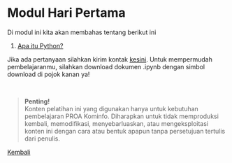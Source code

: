 <h1>Modul Hari Pertama</h1>
<p>Di modul ini kita akan membahas tentang berikut ini</p>
<ol>
    <li><a href="#">Apa itu Python?</a></li>
</ol>

Jika ada pertanyaan silahkan kirim kontak [kesini](https://id.linkedin.com/in/abelkristanto/in). Untuk mempermudah pembelajaranmu, silahkan download dokumen .ipynb dengan simbol download di pojok kanan ya!

</br>

>**Penting!**</br>Konten pelatihan ini yang digunakan hanya untuk kebutuhan pembelajaran PROA Kominfo. Diharapkan untuk tidak memproduksi kembali, memodifikasi, menyebarluaskan, atau mengeksploitasi konten ini dengan cara atau bentuk apapun tanpa persetujuan tertulis dari penulis.

[Kembali](https://github.com/AbelKristanto/learning-course/blob/main/proa2022/readme.MD)
